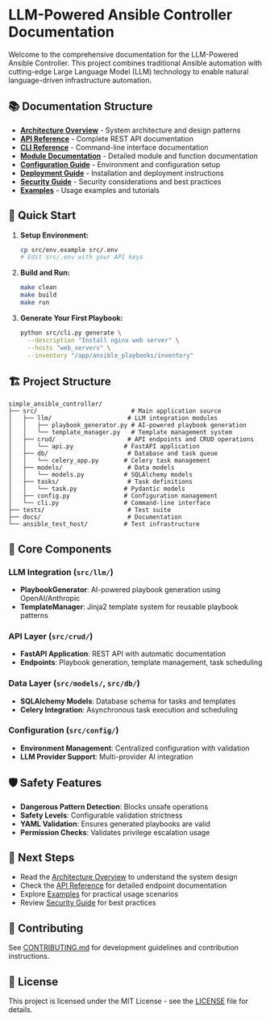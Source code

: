 # LLM-Powered Ansible Controller Documentation

Welcome to the comprehensive documentation for the LLM-Powered Ansible Controller. This project combines traditional Ansible automation with cutting-edge Large Language Model (LLM) technology to enable natural language-driven infrastructure automation.

## 📚 Documentation Structure

- **[Architecture Overview](architecture.md)** - System architecture and design patterns
- **[API Reference](api-reference.md)** - Complete REST API documentation
- **[CLI Reference](cli-reference.md)** - Command-line interface documentation
- **[Module Documentation](modules/)** - Detailed module and function documentation
- **[Configuration Guide](configuration.md)** - Environment and configuration setup
- **[Deployment Guide](deployment.md)** - Installation and deployment instructions
- **[Security Guide](security.md)** - Security considerations and best practices
- **[Examples](examples/)** - Usage examples and tutorials

## 🚀 Quick Start

1. **Setup Environment:**
   ```bash
   cp src/env.example src/.env
   # Edit src/.env with your API keys
   ```

2. **Build and Run:**
   ```bash
   make clean
   make build
   make run
   ```

3. **Generate Your First Playbook:**
   ```bash
   python src/cli.py generate \
     --description "Install nginx web server" \
     --hosts "web_servers" \
     --inventory "/app/ansible_playbooks/inventory"
   ```

## 🏗️ Project Structure

```
simple_ansible_controller/
├── src/                          # Main application source
│   ├── llm/                     # LLM integration modules
│   │   ├── playbook_generator.py # AI-powered playbook generation
│   │   └── template_manager.py   # Template management system
│   ├── crud/                    # API endpoints and CRUD operations
│   │   └── api.py              # FastAPI application
│   ├── db/                      # Database and task queue
│   │   └── celery_app.py       # Celery task management
│   ├── models/                  # Data models
│   │   └── models.py           # SQLAlchemy models
│   ├── tasks/                   # Task definitions
│   │   └── task.py             # Pydantic models
│   ├── config.py               # Configuration management
│   └── cli.py                  # Command-line interface
├── tests/                       # Test suite
├── docs/                        # Documentation
└── ansible_test_host/          # Test infrastructure
```

## 🔧 Core Components

### LLM Integration (`src/llm/`)
- **PlaybookGenerator**: AI-powered playbook generation using OpenAI/Anthropic
- **TemplateManager**: Jinja2 template system for reusable playbook patterns

### API Layer (`src/crud/`)
- **FastAPI Application**: REST API with automatic documentation
- **Endpoints**: Playbook generation, template management, task scheduling

### Data Layer (`src/models/`, `src/db/`)
- **SQLAlchemy Models**: Database schema for tasks and templates
- **Celery Integration**: Asynchronous task execution and scheduling

### Configuration (`src/config/`)
- **Environment Management**: Centralized configuration with validation
- **LLM Provider Support**: Multi-provider AI integration

## 🛡️ Safety Features

- **Dangerous Pattern Detection**: Blocks unsafe operations
- **Safety Levels**: Configurable validation strictness
- **YAML Validation**: Ensures generated playbooks are valid
- **Permission Checks**: Validates privilege escalation usage

## 📖 Next Steps

- Read the [Architecture Overview](architecture.md) to understand the system design
- Check the [API Reference](api-reference.md) for detailed endpoint documentation
- Explore [Examples](examples/) for practical usage scenarios
- Review [Security Guide](security.md) for best practices

## 🤝 Contributing

See [CONTRIBUTING.md](../CONTRIBUTING.md) for development guidelines and contribution instructions.

## 📄 License

This project is licensed under the MIT License - see the [LICENSE](../LICENSE) file for details. 